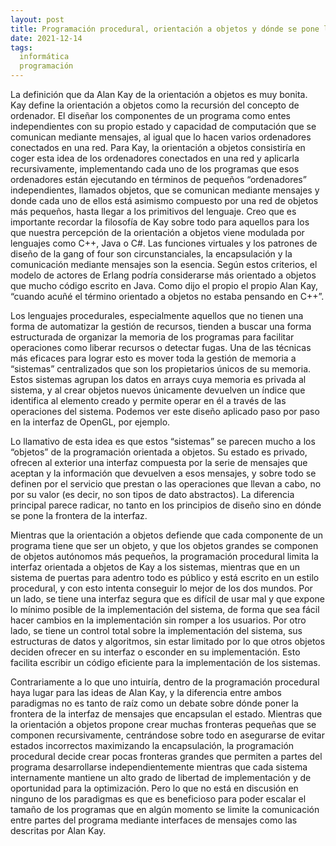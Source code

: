 ```yaml
---
layout: post
title: Programación procedural, orientación a objetos y dónde se pone la frontera de la interfaz
date: 2021-12-14
tags:
  informática
  programación
---
```

La definición que da Alan Kay de la orientación a objetos es muy bonita. Kay define la orientación a objetos como la recursión del concepto de ordenador. El diseñar los componentes de un programa como entes independientes con su propio estado y capacidad de computación que se comunican mediante mensajes, al igual que lo hacen varios ordenadores conectados en una red. Para Kay, la orientación a objetos consistiría en coger esta idea de los ordenadores conectados en una red y aplicarla recursivamente, implementando cada uno de los programas que esos ordenadores están ejecutando en términos de pequeños “ordenadores” independientes, llamados objetos, que se comunican mediante mensajes y donde cada uno de ellos está asimismo compuesto por una red de objetos más pequeños, hasta llegar a los primitivos del lenguaje. Creo que es importante recordar la filosofía de Kay sobre todo para aquellos para los que nuestra percepción de la orientación a objetos viene modulada por lenguajes como C++, Java o C#. Las funciones virtuales y los patrones de diseño de la gang of four son circunstanciales, la encapsulación y la comunicación mediante mensajes son la esencia. Según estos criterios, el modelo de actores de Erlang podría considerarse más orientado a objetos que mucho código escrito en Java. Como dijo el propio el propio Alan Kay, “cuando acuñé el término orientado a objetos no estaba pensando en C++”.

Los lenguajes procedurales, especialmente aquellos que no tienen una forma de automatizar la gestión de recursos, tienden a buscar una forma estructurada de organizar la memoria de los programas para facilitar operaciones como liberar recursos o detectar fugas. Una de las técnicas más eficaces para lograr esto es mover toda la gestión de memoria a “sistemas” centralizados que son los propietarios únicos de su memoria. Estos sistemas agrupan los datos en arrays cuya memoria es privada al sistema, y al crear objetos nuevos únicamente devuelven un índice que identifica al elemento creado y permite operar en él a través de las operaciones del sistema. Podemos ver este diseño aplicado paso por paso en la interfaz de OpenGL, por ejemplo.

Lo llamativo de esta idea es que estos “sistemas” se parecen mucho a los “objetos” de la programación orientada a objetos. Su estado es privado, ofrecen al exterior una interfaz compuesta por la serie de mensajes que aceptan y la información que devuelven a esos mensajes, y sobre todo se definen por el servicio que prestan o las operaciones que llevan a cabo, no por su valor (es decir, no son tipos de dato abstractos). La diferencia principal parece radicar, no tanto en los principios de diseño sino en dónde se pone la frontera de la interfaz.

Mientras que la orientación a objetos defiende que cada componente de un programa tiene que ser un objeto, y que los objetos grandes se componen de objetos autónomos más pequeños, la programación procedural limita la interfaz orientada a objetos de Kay a los sistemas, mientras que en un sistema de puertas para adentro todo es público y está escrito en un estilo procedural, y con esto intenta conseguir lo mejor de los dos mundos. Por un lado, se tiene una interfaz segura que es difícil de usar mal y que expone lo mínimo posible de la implementación del sistema, de forma que sea fácil hacer cambios en la implementación sin romper a los usuarios. Por otro lado, se tiene un control total sobre la implementación del sistema, sus estructuras de datos y algoritmos, sin estar limitado por lo que otros objetos deciden ofrecer en su interfaz o esconder en su implementación. Esto facilita escribir un código eficiente para la implementación de los sistemas.

Contrariamente a lo que uno intuiría, dentro de la programación procedural haya lugar para las ideas de Alan Kay, y la diferencia entre ambos paradigmas no es tanto de raíz como un debate sobre dónde poner la frontera de la interfaz de mensajes que encapsulan el estado. Mientras que la orientación a objetos propone crear muchas fronteras pequeñas que se componen recursivamente, centrándose sobre todo en asegurarse de evitar estados incorrectos maximizando la encapsulación, la programación procedural decide crear pocas fronteras grandes que permiten a partes del programa desarrollarse independientemente mientras que cada sistema internamente mantiene un alto grado de libertad de implementación y de oportunidad para la optimización. Pero lo que no está en discusión en ninguno de los paradigmas es que es beneficioso para poder escalar el tamaño de los programas que en algún momento se limite la comunicación entre partes del programa mediante interfaces de mensajes como las descritas por Alan Kay.
